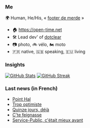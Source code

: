 ### Me

🌍 Human, He/His, « [footer de merde](https://open-time.net/post/2013/07/17/La-veritable-histoire-du-Footer-de-merde-) » 
* 🏠 https://open-time.net 
* 🛠️ Lead dev' of [dotclear](https://git.dotclear.org/dev/dotclear)
* 📷 photo, 🚲 vélo, 🏍️ moto 
* 🇫🇷 native, 🇬🇧 speaking, 🇪🇺 living

### Insights

[![GitHub Stats](https://github-readme-stats.vercel.app/api?username=franck-paul)](https://github.com/franck-paul)
[![GitHub Streak](https://github-readme-streak-stats.herokuapp.com?user=franck-paul)](https://git.io/streak-stats)

### Last news (in French)

<!-- BLOG-POST-LIST:START -->
- [Point Hal](https://open-time.net/post/2023/04/17/Point-Hal)
- [Trop optimiste](https://open-time.net/post/2023/04/16/Trop-optimiste)
- [Quinze jours, déjà](https://open-time.net/post/2023/04/15/Quinze-jours-deja)
- [C&#39;te feignasse](https://open-time.net/post/2023/04/14/C-te-feignasse)
- [Service-Public, c&#39;était mieux avant](https://open-time.net/post/2023/04/13/Service-Public-c-etait-mieux-avant)
<!-- BLOG-POST-LIST:END -->
